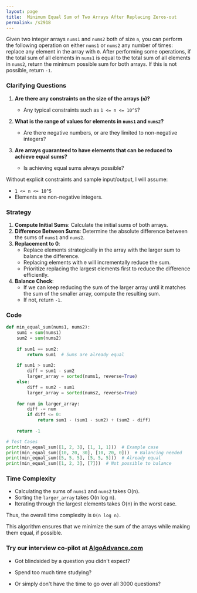 ```yaml
---
layout: page
title:  Minimum Equal Sum of Two Arrays After Replacing Zeros-out
permalink: /s2918
---
```


Given two integer arrays `nums1` and `nums2` both of size `n`, you can perform the following operation on either `nums1` or `nums2` any number of times: replace any element in the array with `0`. After performing some operations, if the total sum of all elements in `nums1` is equal to the total sum of all elements in `nums2`, return the minimum possible sum for both arrays. If this is not possible, return `-1`.

### Clarifying Questions

1. **Are there any constraints on the size of the arrays (`n`)?**
   - Any typical constraints such as `1 <= n <= 10^5`?

2. **What is the range of values for elements in `nums1` and `nums2`?**
   - Are there negative numbers, or are they limited to non-negative integers?

3. **Are arrays guaranteed to have elements that can be reduced to achieve equal sums?**
   - Is achieving equal sums always possible?

Without explicit constraints and sample input/output, I will assume:
- `1 <= n <= 10^5`
- Elements are non-negative integers.

### Strategy

1. **Compute Initial Sums**: Calculate the initial sums of both arrays.
2. **Difference Between Sums**: Determine the absolute difference between the sums of `nums1` and `nums2`.
3. **Replacement to 0**:
   - Replace elements strategically in the array with the larger sum to balance the difference.
   - Replacing elements with `0` will incrementally reduce the sum.
   - Prioritize replacing the largest elements first to reduce the difference efficiently.
4. **Balance Check**:
   - If we can keep reducing the sum of the larger array until it matches the sum of the smaller array, compute the resulting sum.
   - If not, return `-1`.

### Code

```python
def min_equal_sum(nums1, nums2):
    sum1 = sum(nums1)
    sum2 = sum(nums2)
    
    if sum1 == sum2:
        return sum1  # Sums are already equal
    
    if sum1 > sum2:
        diff = sum1 - sum2
        larger_array = sorted(nums1, reverse=True)
    else:
        diff = sum2 - sum1
        larger_array = sorted(nums2, reverse=True)
        
    for num in larger_array:
        diff -= num
        if diff <= 0:
            return sum1 - (sum1 - sum2) + (sum2 - diff)
    
    return -1

# Test Cases
print(min_equal_sum([1, 2, 3], [1, 1, 1]))  # Example case
print(min_equal_sum([10, 20, 30], [10, 20, 0]))  # Balancing needed
print(min_equal_sum([5, 5, 5], [5, 5, 5]))  # Already equal
print(min_equal_sum([1, 2, 3], [7]))  # Not possible to balance
```

### Time Complexity

- Calculating the sums of `nums1` and `nums2` takes O(n).
- Sorting the `larger_array` takes O(n log n).
- Iterating through the largest elements takes O(n) in the worst case.

Thus, the overall time complexity is `O(n log n)`.

This algorithm ensures that we minimize the sum of the arrays while making them equal, if possible.


### Try our interview co-pilot at [AlgoAdvance.com](https://algoAdvance.com)

- Got blindsided by a question you didn't expect?

- Spend too much time studying?

- Or simply don't have the time to go over all 3000 questions?

